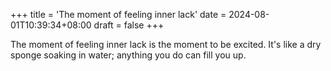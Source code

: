 +++
title = 'The moment of feeling inner lack'
date = 2024-08-01T10:39:34+08:00
draft = false
+++

The moment of feeling inner lack is the moment to be excited. It's like a dry sponge soaking in water; anything you do can fill you up.
